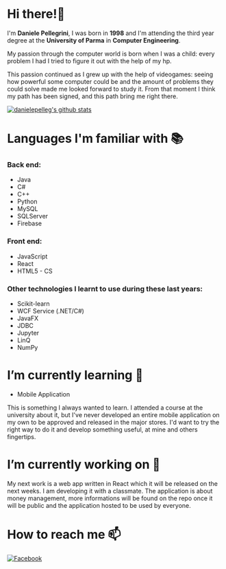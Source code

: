 # Hi there!👋
I'm **Daniele Pellegrini**, I was born in **1998** and I'm attending the third year degree at the **University of Parma** in **Computer Engineering**. 

My passion through the computer world is born when I was a child: every problem I had I tried to figure it out with the help of my hp. 

This passion continued as I grew up with the help of videogames: seeing how powerful some computer could be and the amount of problems they could solve made me looked forward to study it. From that moment I think my path has been signed, and this path bring me right there. 

[![danielepelleg's github stats](https://github-readme-stats.vercel.app/api?username=danielepelleg&count_private=true)](https://github.com/anuraghazra/github-readme-stats)

# Languages I'm familiar with 📚
### Back end:
* Java
* C#
* C++
* Python
* MySQL
* SQLServer
* Firebase
### Front end:
* JavaScript
* React
* HTML5 - CS
### Other technologies I learnt to use during these last years:
* Scikit-learn
* WCF Service (.NET/C#)
* JavaFX
* JDBC
* Jupyter
* LinQ
* NumPy

# I’m currently learning 🌱 
* Mobile Application

This is something I always wanted to learn. I attended a course at the university about it, but I've never developed an entire mobile application on my own to be approved and released in the major stores. I'd want to try the right way to do it and develop something useful, at mine and others fingertips.

# I’m currently working on 🔭 
My next work is a web app written in React which it will be released on the next weeks. I am developing it with a classmate. The application is about money management, more informations will be found on the repo once it will be public and the application hosted to be used by everyone.

# How to reach me 📫

[![Facebook](https://img.shields.io/badge/-Facebook-black?style=for-the-badge&logo=facebook)](https://www.facebook.com/daniele.pellegrini.77/)
